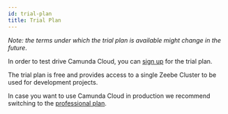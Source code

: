 ```yaml
---
id: trial-plan
title: Trial Plan
---
```


_Note: the terms under which the trial plan is available might change in the future_.

In order to test drive Camunda Cloud, you can [sign up](https://accounts.cloud.camunda.io/signup) for the trial plan.

The trial plan is free and provides access to a single Zeebe Cluster to be used for development projects.

In case you want to use Camunda Cloud in production we recommend switching to the [professional plan](./professional-plan.md).
